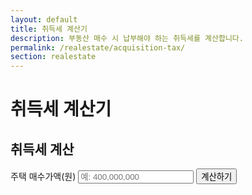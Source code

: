 ```yaml
---
layout: default
title: 취득세 계산기
description: 부동산 매수 시 납부해야 하는 취득세를 계산합니다.
permalink: /realestate/acquisition-tax/
section: realestate
---
```


# 취득세 계산기

<div class="card" style="max-width:760px;margin:0 auto;">
  <form onsubmit="event.preventDefault(); calcAcq();">
    <h2>취득세 계산</h2>
    <label>주택 매수가액(원) <input id="price" data-format="currency" type="text" placeholder="예: 400,000,000"></label>
    <button class="btn">계산하기</button>
  </form>
  <div id="acqResult" class="result-box"></div>
</div>

<script>
(function(){
  'use strict';
  window.calcAcq = function(){
    const price = CalcCommon.num('price');
    let rate = 0.01;
    if(price > 600_000_000) rate = 0.02;
    if(price > 900_000_000) rate = 0.03;
    const tax = Math.round(price*rate);

    const el=document.getElementById('acqResult');
    el.innerHTML = `취득세율: <b>${(rate*100).toFixed(1)}%</b><br>
                    예상 취득세: <b>${CalcCommon.money(tax)}</b> 원`;
    el.classList.add('show');
  };
})();
</script>

